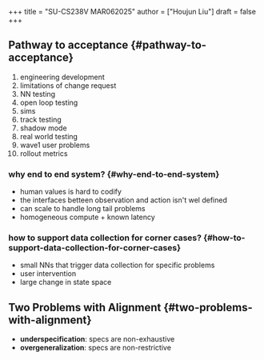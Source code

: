 +++
title = "SU-CS238V MAR062025"
author = ["Houjun Liu"]
draft = false
+++

## Pathway to acceptance {#pathway-to-acceptance}

1.  engineering development
2.  limitations of change request
3.  NN testing
4.  open loop testing
5.  sims
6.  track testing
7.  shadow mode
8.  real world testing
9.  wave1 user problems
10. rollout metrics


### why end to end system? {#why-end-to-end-system}

-   human values is hard to codify
-   the interfaces betteen observation and action isn't wel defined
-   can scale to handle long tail problems
-   homogeneous compute + known latency


### how to support data collection for corner cases? {#how-to-support-data-collection-for-corner-cases}

-   small NNs that trigger data collection for specific problems
-   user intervention
-   large change in state space


## Two Problems with Alignment {#two-problems-with-alignment}

-   **underspecification**: specs are non-exhaustive
-   **overgeneralization**: specs are non-restrictive
